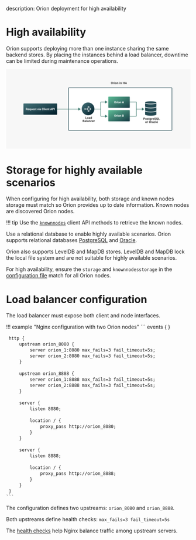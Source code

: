 description: Orion deployment for high availability 
<!--- END of page meta data -->

# High availability

Orion supports deploying more than one instance sharing the same backend stores.
By placing the instances behind a load balancer, downtime can be limited during maintenance operations.

![Orion HA](../images/Orion-HA.png)

# Storage for highly available scenarios

When configuring for high availability, both storage and known nodes storage must match so Orion 
provides up to date information. Known nodes are discovered Orion nodes. 

!!! tip
    Use the [`knownnodes`](../Reference/API-Methods.md#knownnodes) client API methods to retrieve the 
    known nodes.  

Use a relational database to enable highly available scenarios. Orion supports relational databases 
[PostgreSQL](../Tutorials/Using-PostgreSQL.md) and [Oracle](../Tutorials/Using-Oracle.md). 

Orion also supports LevelDB and MapDB stores. LevelDB and MapDB lock the local file system and 
are not suitable for highly available scenarios.

For high availability, ensure the `storage` and `knownnodesstorage` in the [configuration file](../Reference/Configuration-File.md)
match for all Orion nodes.

# Load balancer configuration

The load balancer must expose both client and node interfaces.

!!! example "Nginx configuration with two Orion nodes"
    ```
     events { }

     http {
         upstream orion_8080 {
             server orion_1:8080 max_fails=3 fail_timeout=5s;
             server orion_2:8080 max_fails=3 fail_timeout=5s;
         }

         upstream orion_8888 {
             server orion_1:8888 max_fails=3 fail_timeout=5s;
             server orion_2:8888 max_fails=3 fail_timeout=5s;
         }

         server {
             listen 8080;

             location / {
                 proxy_pass http://orion_8080;
             }
         }

         server {
             listen 8888;

             location / {
                 proxy_pass http://orion_8888;
             }
         }
     }
    ```

The configuration defines two upstreams: `orion_8080` and `orion_8888`.

Both upstreams define health checks: `max_fails=3 fail_timeout=5s`

The [health checks](https://docs.nginx.com/nginx/admin-guide/load-balancer/http-health-check/) help 
Nginx balance traffic among upstream servers.

